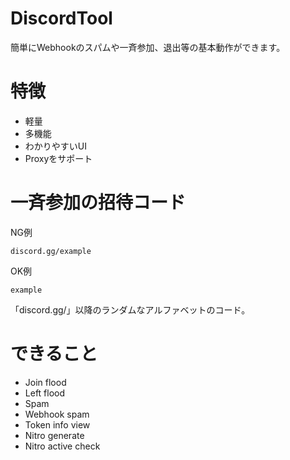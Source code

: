 # DiscordTool
簡単にWebhookのスパムや一斉参加、退出等の基本動作ができます。

# 特徴
- 軽量
- 多機能
- わかりやすいUI
- Proxyをサポート

# 一斉参加の招待コード
NG例

```
discord.gg/example
```
OK例
```
example
```
「discord.gg/」以降のランダムなアルファベットのコード。

# できること
- Join flood
- Left flood
- Spam
- Webhook spam
- Token info view
- Nitro generate
- Nitro active check
